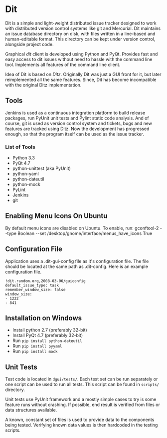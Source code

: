 # Dit

Dit is a simple and light-weight distributed issue tracker designed
to work with distributed version control systems like git and Mercurial.
Dit maintains an issue database directory on disk, with
files written in a line-based and human-editable format. This
directory can be kept under version control, alongside project code.

Graphical *dit* client is developed using Python and PyQt. Provides
fast and easy access to dit issues without need to hassle with the
command line tool. Implements all features of the command line client.

Idea of Dit is based on *Ditz*. Originally Dit was just a GUI front
for it, but later reimplemented all the same features. Since, Dit
has become incompatible with the original Ditz implementation.

## Tools

Jenkins is used as a continuous integration platform to build
release packages, run PyUnit unit tests and Pylint static code analysis.
And of course, git is used as version control system and tickets, bugs
and new features are tracked using Ditz. Now the development has progressed
enough, so that the program itself can be used as the issue tracker.


### List of Tools

 - Python 3.3
 - PyQt 4.7
 - python-unittest (aka PyUnit)
 - python-yaml
 - python-dateutil
 - python-mock
 - PyLint
 - Jenkins
 - git


## Enabling Menu Icons On Ubuntu

By default menu icons are disabled on Ubuntu.
To enable, run:
    gconftool-2 --type Boolean --set /desktop/gnome/interface/menus_have_icons True


## Configuration File

Application uses a .dit-gui-config file as it's configuration file.
The file should be located at the same path as .dit-config.
Here is an example configuration file.

    !dit.random.org,2008-03-06/guiconfig
    default_issue_type: task
    remember_window_size: false
    window_size:
    - 1222
    - 841


## Installation on Windows

  - Install python 2.7 (preferably 32-bit)
  - Install PyQt 4.7 (preferably 32-bit)
  - Run `pip install python-dateutil`
  - Run `pip install pyyaml`
  - Run `pip install mock`


## Unit Tests

Test code is located in `dgui/tests/`. Each test set can be run
separately or one script can be used to run all tests. This
script can be found in `scripts/` directory.

Unit tests use PyUnit framework and a mostly simple cases to
try is some feature runs without crashing. If possible, end
result is verified from files or data structures available.

A known, constant set of files is used to provide data to the
components being tested. Verifying known data values is then
hardcoded in the testing scripts.

